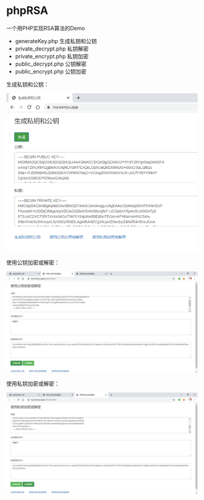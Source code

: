 # phpRSA
一个用PHP实现RSA算法的Demo

- generateKey.php 生成私钥和公钥
- private_decrypt.php 私钥解密
- private_encrypt.php 私钥加密
- public_decrypt.php 公钥解密
- public_encrypt.php 公钥加密


生成私钥和公钥：


![生成私钥和公钥](./generate_key.png)


使用公钥加密或解密：


![使用公钥加密或解密](./public.png)


使用私钥加密或解密：


![使用私钥加密或解密](./private.png)